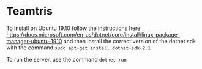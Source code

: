 # Teamtris

To install on Ubuntu 19.10 follow the instructions here https://docs.microsoft.com/en-us/dotnet/core/install/linux-package-manager-ubuntu-1910 and then install the correct version of the dotnet sdk with the command `sudo apt-get install dotnet-sdk-2.1`

To run the server, use the command `dotnet run`
